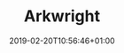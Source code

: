 ---
title: "Arkwright"
description: ""
date: 2019-02-20T10:56:46+01:00
draft: false
weight: "4"
logo: "/images/customers/arkwright.webp"
hidden: true
---